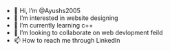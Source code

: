- 👋 Hi, I’m @Ayushs2005
- 👀 I’m interested in website designing
- 🌱 I’m currently learning c++ 
- 💞️ I’m looking to collaborate on web devlopment feild
- 📫 How to reach me through LinkedIn 

<!---
Ayushs2005/Ayushs2005 is a ✨ special ✨ repository because its `README.md` (this file) appears on your GitHub profile.
You can click the Preview link to take a look at your changes.
--->
